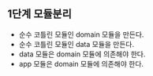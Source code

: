## 1단계 모듈분리

- 순수 코틀린 모듈인 domain 모듈을 만든다.
- 순수 코틀린 모듈인 data 모듈을 만든다.
- data 모듈은 domain 모듈에 의존해야 한다.
- app 모듈은 domain 모듈에 의존해야 한다.